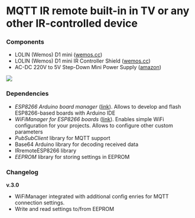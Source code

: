 # MQTT IR remote built-in in TV or any other IR-controlled device

### Components
* LOLIN (Wemos) D1 mini ([wemos.cc](https://www.wemos.cc/en/latest/d1/d1_mini.html))
* LOLIN (Wemos) D1 mini IR Controller Shield ([wemos.cc](https://www.wemos.cc/en/latest/d1_mini_shield/ir.html))
* AC-DC 220V to 5V Step-Down Mini Power Supply ([amazon](https://www.amazon.com/Hi-link-HLK-PM01-Step-Down-Intelligent-Household/dp/B01B7G6LYE))

![](https://github.com/estevez-dev/edwin-home/raw/master/devices/ir_remote_mqtt/ir_remote_mqtt.png)

### Dependencies

* _ESP8266 Arduino board manager_ ([link](https://github.com/esp8266/Arduino)). Allows to develop and flash ESP8266-based boards with Arduino IDE 
* _WiFiManager for ESP8266 boards_ ([link](https://github.com/tzapu/WiFiManager)). Enables simple WiFi configuration for your projects. Allows to configure other custom parameters
* _PubSubClient_ library for MQTT support
* Base64 Arduino library for decoding received data
* IRremoteESP8266 library
* _EEPROM_ library for storing settings in EEPROM

### Changelog
**v.3.0**
* WiFiManager integrated with additional config enries for MQTT connection settings.
* Write and read settings to/from EEPROM
